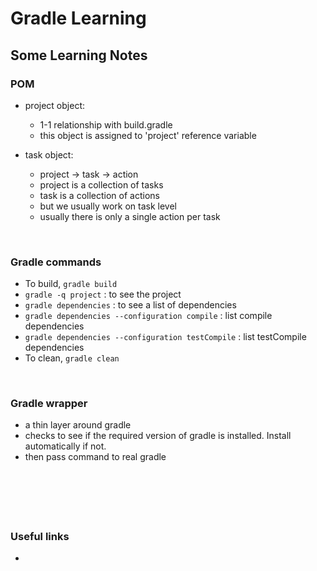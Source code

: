 # Gradle Learning 

## Some Learning Notes ##

### POM ###
* project object: 
  * 1-1 relationship with build.gradle
  * this object is assigned to 'project' reference variable
  
* task object:
  * project -> task -> action
  * project is a collection of tasks
  * task is a collection of actions 
  * but we usually work on task level
  * usually there is only a single action per task

&nbsp;

### Gradle commands ###
* To build, `gradle build`
* `gradle -q project` : to see the project
* `gradle dependencies` : to see a list of dependencies
* `gradle dependencies --configuration compile` : list compile dependencies
* `gradle dependencies --configuration testCompile` : list testCompile dependencies
* To clean, `gradle clean`

&nbsp;

### Gradle wrapper ###
* a thin layer around gradle
* checks to see if the required version of gradle is installed. Install automatically if not.
* then pass command to real gradle

&nbsp;



&nbsp;
----
### Useful links ###
* 


